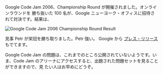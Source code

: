 <!--
title: Google Code Jam 2006 - Championship Round
date: 2006-10-31
-->

Google Code Jam 2006、Championship Round が開催されました。オンラインラウンドを
勝ち抜いた 100 名が、Google ニューヨーク・オフィスに招待されて対決です。結果は、

![Google Code Jam 2006 Championship Round Result](http://static.flickr.com/121/284664008_4797661794_o.png)

見事 Petr が栄冠を勝ち取りました。Petr 強い。 Google から
[プレス・リリース](http://www.google.com/press/pressrel/codejamwinners_2006.html)
もでてます。

Google Code Jam の問題は、これまでのところ公開されていないようです。いま、Code
Jam のアリーナにアクセスすると、出題された問題セットを見ることができますので、見
たい人はお早めにどうぞ。
